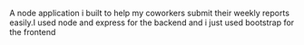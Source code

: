 A node application i built to help my coworkers submit their weekly reports easily.I used node and express for the backend and i just used bootstrap for the frontend

